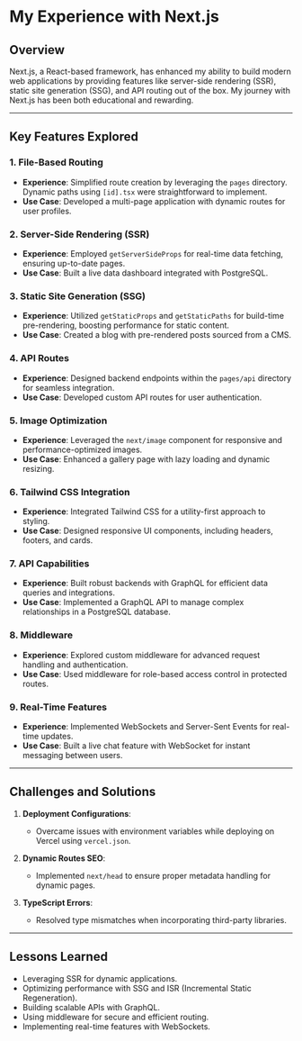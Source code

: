 # **My Experience with Next.js**  

## **Overview**  
Next.js, a React-based framework, has enhanced my ability to build modern web applications by providing features like server-side rendering (SSR), static site generation (SSG), and API routing out of the box. My journey with Next.js has been both educational and rewarding.  

---

## **Key Features Explored**  

### **1. File-Based Routing**  
- **Experience**: Simplified route creation by leveraging the `pages` directory. Dynamic paths using `[id].tsx` were straightforward to implement.  
- **Use Case**: Developed a multi-page application with dynamic routes for user profiles.  

### **2. Server-Side Rendering (SSR)**  
- **Experience**: Employed `getServerSideProps` for real-time data fetching, ensuring up-to-date pages.  
- **Use Case**: Built a live data dashboard integrated with PostgreSQL.  

### **3. Static Site Generation (SSG)**  
- **Experience**: Utilized `getStaticProps` and `getStaticPaths` for build-time pre-rendering, boosting performance for static content.  
- **Use Case**: Created a blog with pre-rendered posts sourced from a CMS.  

### **4. API Routes**  
- **Experience**: Designed backend endpoints within the `pages/api` directory for seamless integration.  
- **Use Case**: Developed custom API routes for user authentication.  

### **5. Image Optimization**  
- **Experience**: Leveraged the `next/image` component for responsive and performance-optimized images.  
- **Use Case**: Enhanced a gallery page with lazy loading and dynamic resizing.  

### **6. Tailwind CSS Integration**  
- **Experience**: Integrated Tailwind CSS for a utility-first approach to styling.  
- **Use Case**: Designed responsive UI components, including headers, footers, and cards.  

### **7. API Capabilities**  
- **Experience**: Built robust backends with GraphQL for efficient data queries and integrations.  
- **Use Case**: Implemented a GraphQL API to manage complex relationships in a PostgreSQL database.  

### **8. Middleware**  
- **Experience**: Explored custom middleware for advanced request handling and authentication.  
- **Use Case**: Used middleware for role-based access control in protected routes.  

### **9. Real-Time Features**  
- **Experience**: Implemented WebSockets and Server-Sent Events for real-time updates.  
- **Use Case**: Built a live chat feature with WebSocket for instant messaging between users.  

---

## **Challenges and Solutions**  
1. **Deployment Configurations**:  
   - Overcame issues with environment variables while deploying on Vercel using `vercel.json`.  

2. **Dynamic Routes SEO**:  
   - Implemented `next/head` to ensure proper metadata handling for dynamic pages.  

3. **TypeScript Errors**:  
   - Resolved type mismatches when incorporating third-party libraries.  

---

## **Lessons Learned**  
- Leveraging SSR for dynamic applications.  
- Optimizing performance with SSG and ISR (Incremental Static Regeneration).  
- Building scalable APIs with GraphQL.  
- Using middleware for secure and efficient routing.  
- Implementing real-time features with WebSockets.  